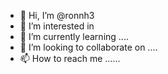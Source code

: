 - 👋 Hi, I’m @ronnh3 
- 👀 I’m interested in 
- 🌱 I’m currently learning ....
- 💞️ I’m looking to collaborate on ....
- 📫 How to reach me ......

<!---
ronnh3/ronnh3 is a ✨ special ✨ repository because its `README.md` (this file) appears on your GitHub profile.
You can click the Preview link to take a look at your changes.
--->

